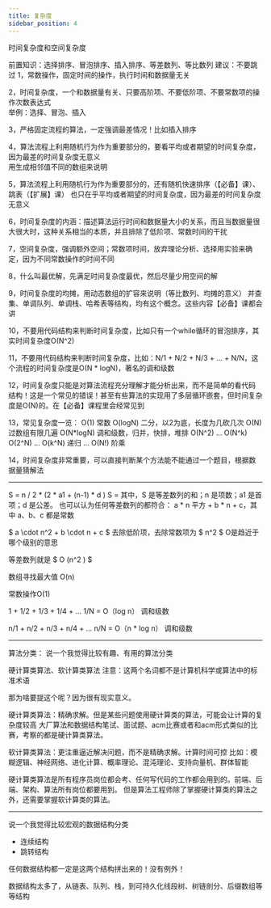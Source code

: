 ```yaml
---
title: 复杂度
sidebar_position: 4
---
```


时间复杂度和空间复杂度

前置知识：选择排序、冒泡排序、插入排序、等差数列、等比数列
建议：不要跳过
1，常数操作，固定时间的操作，执行时间和数据量无关

2，时间复杂度，一个和数据量有关、只要高阶项、不要低阶项、不要常数项的操作次数表达式  
举例：选择、冒泡、插入

3，严格固定流程的算法，一定强调最差情况！比如插入排序

4，算法流程上利用随机行为作为重要部分的，要看平均或者期望的时间复杂度，因为最差的时间复杂度无意义  
用生成相邻值不同的数组来说明

5，算法流程上利用随机行为作为重要部分的，还有随机快速排序（【必备】课）、跳表（【扩展】课）
也只在乎平均或者期望的时间复杂度，因为最差的时间复杂度无意义

6，时间复杂度的内涵：描述算法运行时间和数据量大小的关系，而且当数据量很大很大时，这种关系相当的本质，并且排除了低阶项、常数时间的干扰

7，空间复杂度，强调额外空间；常数项时间，放弃理论分析、选择用实验来确定，因为不同常数操作的时间不同

8，什么叫最优解，先满足时间复杂度最优，然后尽量少用空间的解 

9，时间复杂度的均摊，用动态数组的扩容来说明（等比数列、均摊的意义）
并查集、单调队列、单调栈、哈希表等结构，均有这个概念。这些内容【必备】课都会讲

10，不要用代码结构来判断时间复杂度，比如只有一个while循环的冒泡排序，其实时间复杂度O(N^2) 

11，不要用代码结构来判断时间复杂度，比如：N/1 + N/2 + N/3 + … + N/N，这个流程的时间复杂度是O(N * logN)，著名的调和级数

12，时间复杂度只能是对算法流程充分理解才能分析出来，而不是简单的看代码结构！这是一个常见的错误！甚至有些算法的实现用了多层循环嵌套，但时间复杂度是O(N)的。在【必备】课程里会经常见到

13，常见复杂度一览：
O(1) 常数
O(logN) 二分，以2为底，长度为几砍几次
O(N) 过数组有限几遍
O(N*logN) 调和级数，归并，快排，堆排
O(N^2) … O(N^k) 
O(2^N) … O(k^N) 递归
… O(N!) 阶乘

14，时间复杂度非常重要，可以直接判断某个方法能不能通过一个题目，根据数据量猜解法











-----
S = n / 2 * (2 * a1 + (n-1) * d )
S = 
其中，S 是等差数列的和；n 是项数；a1 是首项；d 是公差。
也可以认为任何等差数列的都符合：
a * n 平方 + b * n + c，其中 a、b、c 都是常数

$ a \cdot n^2 + b \cdot n + c $
去除低阶项，去除常数项为 $ n^2 $ 
O是趋近于哪个级别的意思

等差数列就是 $ O (n^2 ) $ 

数组寻找最大值 O(n)

常数操作O(1)

1 + 1/2 + 1/3 + 1/4 + ... 1/N = O（log n） 调和级数

n/1 + n/2 + n/3 + n/4 + ... n/N = O（n * log n） 调和级数


---

算法分类：
说一个我觉得比较有趣、有用的算法分类

硬计算类算法、软计算类算法
注意：这两个名词都不是计算机科学或算法中的标准术语

那为啥要提这个呢？因为很有现实意义。

硬计算类算法：精确求解。但是某些问题使用硬计算类的算法，可能会让计算的复杂度较高
大厂算法和数据结构笔试、面试题、acm比赛或者和acm形式类似的比赛，考察的都是硬计算类算法。

软计算类算法：更注重逼近解决问题，而不是精确求解。计算时间可控
比如：模糊逻辑、神经网络、进化计算、概率理论、混沌理论、支持向量机、群体智能

硬计算类算法是所有程序员岗位都会考、任何写代码的工作都会用到的。前端、后端、架构、算法所有岗位都要用到。
但是算法工程师除了掌握硬计算类的算法之外，还需要掌握软计算类的算法。 

---

说一个我觉得比较宏观的数据结构分类

- 连续结构
- 跳转结构

任何数据结构都一定是这两个结构拼出来的！没有例外！

数据结构太多了，从链表、队列、栈，到可持久化线段树、树链剖分、后缀数组等等结构
